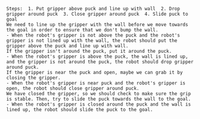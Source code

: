 
    Steps:  1. Put gripper above puck and line up with wall  2. Drop gripper around puck  3. Close gripper around puck  4. Slide puck to goal
    We need to line up the gripper with the wall before we move towards the goal in order to ensure that we don't bump the wall.
    - When the robot's gripper is not above the puck and the robot's gripper is not lined up with the wall, the robot should put the gripper above the puck and line up with wall.
    If the gripper isn't around the puck, put it around the puck.
    - When the robot's gripper is above the puck, the wall is lined up, and the gripper is not around the puck, the robot should drop gripper around puck.
    If the gripper is near the puck and open, maybe we can grab it by closing the gripper.
    - When the robot's gripper is near puck and the robot's gripper is open, the robot should close gripper around puck.
    We have closed the gripper, so we should check to make sure the grip is stable. Then, try to slide the puck towards the wall to the goal.
    - When the robot's gripper is closed around the puck and the wall is lined up, the robot should slide the puck to the goal.